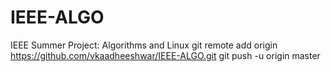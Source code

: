 IEEE-ALGO
=========

IEEE Summer Project: Algorithms and Linux
git remote add origin https://github.com/vkaadheeshwar/IEEE-ALGO.git
git push -u origin master
